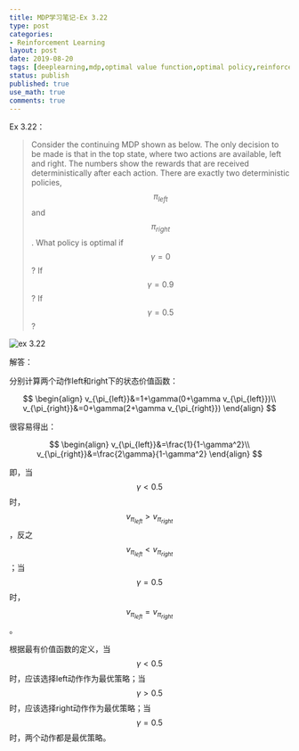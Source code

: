 ```yaml
---
title: MDP学习笔记-Ex 3.22
type: post
categories:
- Reinforcement Learning
layout: post
date: 2019-08-20
tags: [deeplearning,mdp,optimal value function,optimal policy,reinforcement learning]
status: publish
published: true
use_math: true
comments: true
---
```


Ex 3.22：

> Consider the continuing MDP shown as below. The only decision to be made is that in the top state, where two actions are available, left and right. The numbers show the rewards that are received deterministically after each action. There are exactly two deterministic policies, $$\pi_{left}$$ and $$\pi_{right}$$. What policy is optimal if $$\gamma=0$$? If $$\gamma=0.9$$? If $$\gamma=0.5$$?

![ex 3.22](https://raw.githubusercontent.com/subaochen/subaochen.github.io/master/images/rl/mdp/ex-3.22.png)

解答：

分别计算两个动作left和right下的状态价值函数：

$$
\begin{align}
v_{\pi_{left}}&=1+\gamma(0+\gamma v_{\pi_{left}})\\
v_{\pi_{right}}&=0+\gamma(2+\gamma v_{\pi_{right}})
\end{align}
$$

很容易得出：

$$
\begin{align}
v_{\pi_{left}}&=\frac{1}{1-\gamma^2}\\
v_{\pi_{right}}&=\frac{2\gamma}{1-\gamma^2}
\end{align}
$$

即，当$$\gamma<0.5$$时，$$v_{\pi_{left}} > v_{\pi_{right}}$$，反之$$v_{\pi_{left}} < v_{\pi_{right}}$$；当$$\gamma=0.5$$时，$$v_{\pi_{left}} = v_{\pi_{right}}$$。

根据最有价值函数的定义，当$$\gamma<0.5$$时，应该选择left动作作为最优策略；当$$\gamma>0.5$$时，应该选择right动作作为最优策略；当$$\gamma=0.5$$时，两个动作都是最优策略。